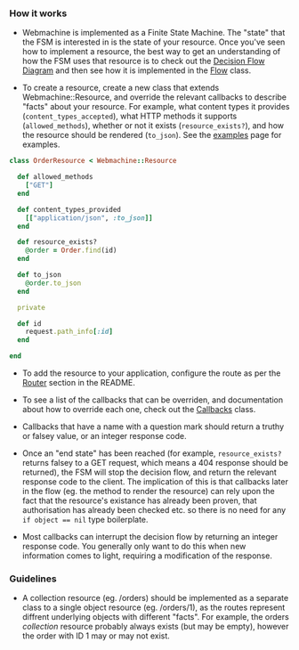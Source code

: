 ### How it works

* Webmachine is implemented as a Finite State Machine. The "state" that the FSM is interested in is the state of your resource. Once you've seen how to implement a resource, the best way to get an understanding of how the FSM uses that resource is to check out the [Decision Flow Diagram][diagram] and then see how it is implemented in the [Flow][flow] class.

* To create a resource, create a new class that extends Webmachine::Resource, and override the relevant callbacks to describe "facts" about your resource. For example, what content types it provides (`content_types_accepted`), what HTTP methods it supports (`allowed_methods`), whether or not it exists (`resource_exists?`), and how the resource should be rendered (`to_json`). See the [examples][examples] page for examples.

```ruby
class OrderResource < Webmachine::Resource

  def allowed_methods
    ["GET"]
  end

  def content_types_provided
    [["application/json", :to_json]]
  end

  def resource_exists?
    @order = Order.find(id)
  end

  def to_json
    @order.to_json
  end

  private

  def id
    request.path_info[:id]
  end

end
```

* To add the resource to your application, configure the route as per the [Router](/README.md#router) section in the README.

* To see a list of the callbacks that can be overriden, and documentation about how to override each one, check out the [Callbacks][callbacks] class.

* Callbacks that have a name with a question mark should return a truthy or falsey value, or an integer response code.

* Once an "end state" has been reached (for example, `resource_exists?` returns falsey to a GET request, which means a 404 response should be returned), the FSM will stop the decision flow, and return the relevant response code to the client. The implication of this is that callbacks later in the flow (eg. the method to render the resource) can rely upon the fact that the resource's existance has already been proven, that authorisation has already been checked etc. so there is no need for any `if object == nil` type boilerplate.

* Most callbacks can interrupt the decision flow by returning an integer response code. You generally only want to do this when new information comes to light, requiring a modification of the response.

### Guidelines

* A collection resource (eg. /orders) should be implemented as a separate class to a single object resource (eg. /orders/1), as the routes represent diffrent underlying objects with different "facts". For example, the orders _collection_ resource probably always exists (but may be empty), however the order with ID 1 may or may not exist.

[callbacks]: https://github.com/seancribbs/webmachine-ruby/blob/master/lib/webmachine/resource/callbacks.rb
[diagram]: http://benoitc.github.io/dj-webmachine/images/http-headers-status-v3.png
[flow]: https://github.com/seancribbs/webmachine-ruby/blob/master/lib/webmachine/decision/flow.rb
[examples]: /documentation/examples.md
